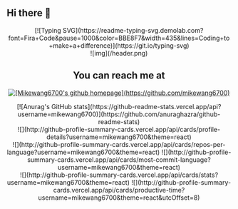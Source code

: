 ## Hi there 👋
<center> [![Typing SVG](https://readme-typing-svg.demolab.com?font=Fira+Code&pause=1000&color=BBE8F7&width=435&lines=Coding+to+make+a+difference)](https://git.io/typing-svg) </center>
<div align=center> ![img](/header.png)</center> </div>

<h2 align="center">You can reach me at</h2>

<p align="center">
    <a href="#">
        <img src="https://d2fltix0v2e0sb.cloudfront.net/dev-badge.svg" alt="[Mikewang6700's github homepage](https://github.com/mikewang6700)" height="30" width="30">
    </a>
</p>

<center>[![Anurag's GitHub stats](https://github-readme-stats.vercel.app/api?username=mikewang6700)](https://github.com/anuraghazra/github-readme-stats)</center>
<center>![](http://github-profile-summary-cards.vercel.app/api/cards/profile-details?username=mikewang6700&theme=react)</center>

<center>![](http://github-profile-summary-cards.vercel.app/api/cards/repos-per-language?username=mikewang6700&theme=react) ![](http://github-profile-summary-cards.vercel.app/api/cards/most-commit-language?username=mikewang6700&theme=react)</center>
<center>![](http://github-profile-summary-cards.vercel.app/api/cards/stats?username=mikewang6700&theme=react) ![](http://github-profile-summary-cards.vercel.app/api/cards/productive-time?username=mikewang6700&theme=react&utcOffset=8)</center>
